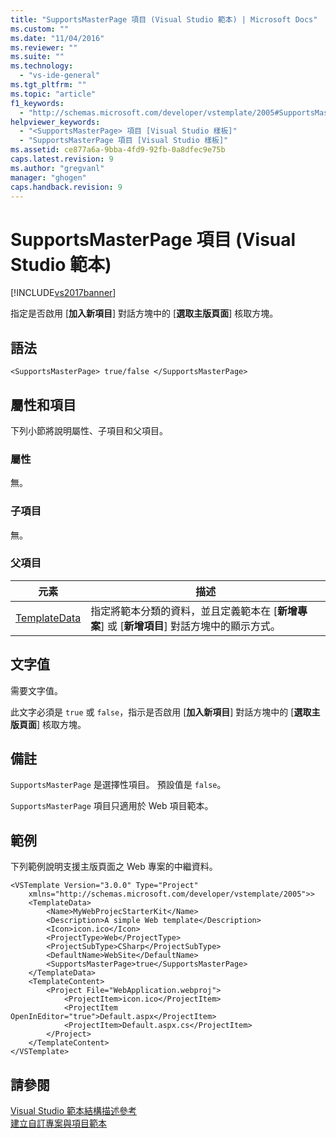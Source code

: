```yaml
---
title: "SupportsMasterPage 項目 (Visual Studio 範本) | Microsoft Docs"
ms.custom: ""
ms.date: "11/04/2016"
ms.reviewer: ""
ms.suite: ""
ms.technology: 
  - "vs-ide-general"
ms.tgt_pltfrm: ""
ms.topic: "article"
f1_keywords: 
  - "http://schemas.microsoft.com/developer/vstemplate/2005#SupportsMasterPage"
helpviewer_keywords: 
  - "<SupportsMasterPage> 項目 [Visual Studio 樣板]"
  - "SupportsMasterPage 項目 [Visual Studio 樣板]"
ms.assetid: ce877a6a-9bba-4fd9-92fb-0a8dfec9e75b
caps.latest.revision: 9
ms.author: "gregvanl"
manager: "ghogen"
caps.handback.revision: 9
---
```

# SupportsMasterPage 項目 (Visual Studio 範本)
[!INCLUDE[vs2017banner](../code-quality/includes/vs2017banner.md)]

指定是否啟用 \[**加入新項目**\] 對話方塊中的 \[**選取主版頁面**\] 核取方塊。  
  
## 語法  
  
```  
<SupportsMasterPage> true/false </SupportsMasterPage>  
```  
  
## 屬性和項目  
 下列小節將說明屬性、子項目和父項目。  
  
### 屬性  
 無。  
  
### 子項目  
 無。  
  
### 父項目  
  
|元素|描述|  
|--------|--------|  
|[TemplateData](../extensibility/templatedata-element-visual-studio-templates.md)|指定將範本分類的資料，並且定義範本在 \[**新增專案**\] 或 \[**新增項目**\] 對話方塊中的顯示方式。|  
  
## 文字值  
 需要文字值。  
  
 此文字必須是 `true` 或 `false`，指示是否啟用 \[**加入新項目**\] 對話方塊中的 \[**選取主版頁面**\] 核取方塊。  
  
## 備註  
 `SupportsMasterPage` 是選擇性項目。  預設值是 `false`。  
  
 `SupportsMasterPage` 項目只適用於 Web 項目範本。  
  
## 範例  
 下列範例說明支援主版頁面之 Web 專案的中繼資料。  
  
```  
<VSTemplate Version="3.0.0" Type="Project"  
    xmlns="http://schemas.microsoft.com/developer/vstemplate/2005">>  
    <TemplateData>  
        <Name>MyWebProjecStarterKit</Name>  
        <Description>A simple Web template</Description>  
        <Icon>icon.ico</Icon>  
        <ProjectType>Web</ProjectType>  
        <ProjectSubType>CSharp</ProjectSubType>  
        <DefaultName>WebSite</DefaultName>  
        <SupportsMasterPage>true</SupportsMasterPage>  
    </TemplateData>  
    <TemplateContent>  
        <Project File="WebApplication.webproj">  
            <ProjectItem>icon.ico</ProjectItem>  
            <ProjectItem OpenInEditor="true">Default.aspx</ProjectItem>  
            <ProjectItem>Default.aspx.cs</ProjectItem>  
        </Project>  
    </TemplateContent>  
</VSTemplate>  
```  
  
## 請參閱  
 [Visual Studio 範本結構描述參考](../extensibility/visual-studio-template-schema-reference.md)   
 [建立自訂專案與項目範本](../ide/creating-project-and-item-templates.md)